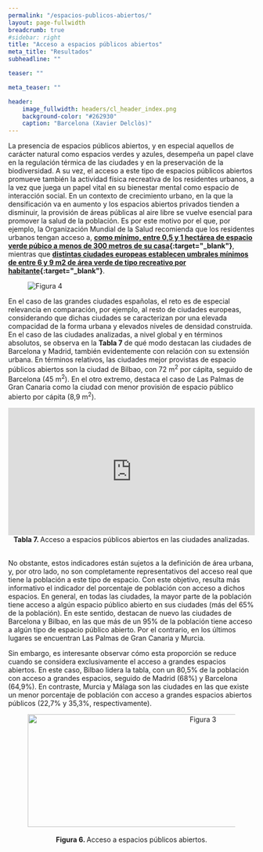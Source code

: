 ```yaml
---
permalink: "/espacios-publicos-abiertos/"
layout: page-fullwidth
breadcrumb: true
#sidebar: right
title: "Acceso a espacios públicos abiertos"
meta_title: "Resultados"
subheadline: ""

teaser: ""

meta_teaser: ""

header:
    image_fullwidth: headers/cl_header_index.png
    background-color: "#262930"
    caption: "Barcelona (Xavier Delclòs)"
---
```


La presencia de espacios públicos abiertos, y en especial aquellos de carácter natural como espacios verdes y azules, desempeña un papel clave en la 
regulación térmica de las ciudades y en la preservación de la biodiversidad. A su vez, el acceso a este tipo de espacios públicos abiertos promueve 
también la actividad física recreativa de los residentes urbanos, a la vez que juega un papel vital en su bienestar mental como espacio de interacción 
social. En un contexto de crecimiento urbano, en la que la densificación va en aumento y los espacios abiertos privados tienden a disminuir, 
la provisión de áreas públicas al aire libre se vuelve esencial para promover la salud de la población. Es por este motivo por el que, por ejemplo, 
la Organización Mundial de la Salud recomienda que los residentes urbanos tengan acceso a, **[como mínimo, entre 0,5 y 1 hectárea de espacio verde púbico
a menos de 300 metros de su casa](https://www.who.int/europe/publications/i/item/9789289052498){:target="_blank"}**, mientras que **[distintas ciudades europeas establecen umbrales mínimos de entre 6 y 9 m2 de área verde de tipo recreativo
por habitante](https://eionet.kormany.hu/download/9/14/e2000/who-benefits-from-nature-in-cities.pdf){:target="_blank"}**.

<figure>
   <img src="https://gratet.github.io/ciudades-leonardo/images/indicadores/indicador-04.png" alt="Figura 4" style="max-width: 100%; display: block; margin: 0 auto;">
</figure>

En el caso de las grandes ciudades españolas, el reto es de especial relevancia en comparación, por ejemplo, al resto de ciudades europeas, considerando 
que dichas ciudades se caracterizan por una elevada compacidad de la forma urbana y elevados niveles de densidad construida. En el caso de las ciudades
analizadas, a nivel global y en términos absolutos, se observa en la **Tabla 7** de qué modo destacan las ciudades de Barcelona y Madrid, también evidentemente 
con relación con su extensión urbana. En términos relativos, las ciudades mejor provistas de espacio públicos abiertos son la ciudad de Bilbao, con 72 m<sup>2</sup> 
por cápita, seguido de Barcelona (45 m<sup>2</sup>). En el otro extremo, destaca el caso de Las Palmas de Gran Canaria como la ciudad con menor provisión de espacio
público abierto por cápita (8,9 m<sup>2</sup>).

<center>
<!-- Taula 7 -->
<iframe src="https://gratet.github.io/ciudades-leonardo/tablas/tabla_7.htm" width="100%" height="260" frameborder="0"></iframe>
    <figcaption style="text-align: center"><strong> Tabla 7. </strong> Acceso a espacios públicos abiertos en las ciudades analizadas. </figcaption>
</center>
<br>

No obstante, estos indicadores están sujetos a la definición de área urbana, y, por otro lado, no son completamente representativos del acceso real que tiene 
la población a este tipo de espacio. Con este objetivo, resulta más informativo el indicador del porcentaje de población con acceso a dichos espacios. En general, 
en todas las ciudades, la mayor parte de la población tiene acceso a algún espacio público abierto en sus ciudades (más del 65% de la población). En este sentido, 
destacan de nuevo las ciudades de Barcelona y Bilbao, en las que más de un 95% de la población tiene acceso a algún tipo de espacio público abierto. Por el contrario, 
en los últimos lugares se encuentran Las Palmas de Gran Canaria y Murcia.

Sin embargo, es interesante observar cómo esta proporción se reduce cuando se considera exclusivamente el acceso a grandes espacios abiertos. En este caso, Bilbao 
lidera la tabla, con un 80,5% de la población con acceso a grandes espacios, seguido de Madrid (68%) y Barcelona (64,9%). En contraste, Murcia y Málaga son las 
ciudades en las que existe un menor porcentaje de población con acceso a grandes espacios abiertos públicos (22,7% y 35,3%, respectivamente).

<figure>
<!-- Figura 5 -->
<center><img src="https://gratet.github.io/ciudades-leonardo/images/svg_files/figura_6.svg" width="700px" height="230" alt="Figura 3" /></center>
    <figcaption style="text-align: center"><strong><br> Figura 6. </strong> Acceso a espacios públicos abiertos. </figcaption>
</figure>

